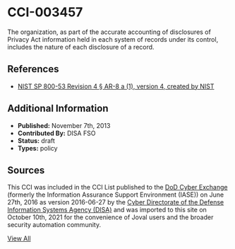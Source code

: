 # CCI-003457

The organization, as part of the accurate accounting of disclosures of Privacy Act information held in each system of records under its control, includes the nature of each disclosure of a record.

## References ##

* [NIST SP 800-53 Revision 4 § AR-8 a (1), version 4, created by NIST](http://csrc.nist.gov/publications/PubsSPs.html)


## Additional Information ##

* **Published:** November 7th, 2013
* **Contributed By:** DISA FSO
* **Status:** draft
* **Types:** policy

## Sources ##

This CCI was included in the CCI List published to the [DoD Cyber Exchange](https://public.cyber.mil/stigs/cci/)
(formerly the Information Assurance Support Environment (IASE)) on June 27th, 2016 as version
2016-06-27 by the [Cyber Directorate of the Defense Information Systems Agency (DISA)](https://public.cyber.mil/about-cyber/)
and was imported to this site on October 10th, 2021 for the convenience of Joval users and the broader
security automation community.

[View All](../README.md)
